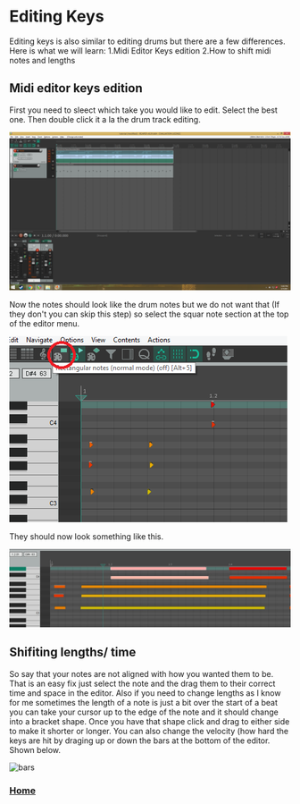 # Editing Keys
Editing keys is also similar to editing drums but there are a few differences.
Here is what we will learn:
1.Midi Editor Keys edition
2.How to shift midi notes and lengths

## Midi editor keys edition
First you need to sleect which take you would like to edit. Select the best one. Then double click it a la the drum track editing.

![adfas](/1ek.png)

Now the notes should look like the drum notes but we do not want that (If they don't you can skip this step) so select the squar note section at the top of the editor menu.

![square](/2ek.png)

They should now look something like this. 

![like](/3ek.png)

## Shifiting lengths/ time
So say that your notes are not aligned with how you wanted them to be. That is an easy fix just select the note and the drag them to their correct time and space in the editor. Also if you need to change lengths as I know for me sometimes the length of a note is just a bit over the start of a beat you can take your cursor up to the edge of the note and it should change into a bracket shape. Once you have that shape click and drag to either side to make it shorter or longer. You can also change the velocity (how hard the keys are hit by draging up or down the bars at the bottom of the editor. Shown below. 

![bars](/4edk.png)
### [Home](/README.md)
